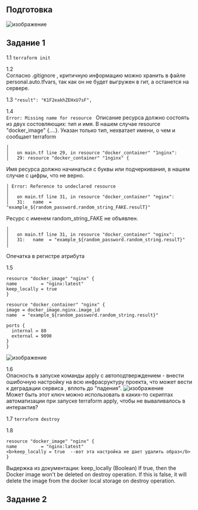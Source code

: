 ## Подготовка
![изображение](https://github.com/xvv1980/Netology-learn/assets/169840386/babd60fb-d9da-49f2-84ad-3e37bd6418ca)

## Задание 1
  1.1
    `terraform init`

  1.2  
Согласно .gitignore , критичную информацию можно хранить в файле personal.auto.tfvars, так как он не будет
выгружен в гит, а останется на сервере.  

  1.3 
  `"result": "K1F2eakhZEHxU7sF",`

  1.4  
  `Error: Missing name for resource `
  Описание ресурса должно состоять из двух состовляющих: тип и имя. В нашем случае
  resource "docker_image"  {....}. Указан только тип, нехватает имени, о чем и сообщает terraform

 ``` Error: Invalid resource name  
│ 
│   on main.tf line 29, in resource "docker_container" "1nginx":
│   29: resource "docker_container" "1nginx" {
```
 Имя ресурса должно начинаться с буквы или подчеркивания, в нашем случае с цифры, что не верно.

``` 
│ Error: Reference to undeclared resource  
│ 
│   on main.tf line 31, in resource "docker_container" "nginx":
│   31:   name  = "example_${random_password.random_string_FAKE.resulT}"
```
Ресурс с именем random_string_FAKE не объявлен.

```Error: Unsupported attribute  
│ 
│   on main.tf line 31, in resource "docker_container" "nginx":
│   31:   name  = "example_${random_password.random_string.resulT}"
│
```
  Опечатка в регистре атрибута

  1.5 
  ```
  resource "docker_image" "nginx" {
  name         = "nginx:latest"
  keep_locally = true
}

resource "docker_container" "nginx" {
  image = docker_image.nginx.image_id
  name  = "example_${random_password.random_string.result}"

  ports {
    internal = 80
    external = 9090
  }
}
```
  ![изображение](https://github.com/xvv1980/Netology-learn/assets/169840386/d584cecb-0dbf-4a86-9ec8-861abce3142d)

  1.6  
  Опасность в запуске команды apply с автоподтверждением -  внести ошибочную настройку на всю инфрасруктуру проекта, что может вести к деградации сервиса , вплоть до "падения".
![изображение](https://github.com/xvv1980/Netology-learn/assets/169840386/bd97f7e3-32de-40ca-af68-59b79f5dc583)  
  Может быть этот ключ можно использовать в каких-то скриптах автоматизации при запуске terraform apply, чтобы не вываливалось в интерактив?

  1.7
   `terraform destroy`  

  1.8  
  ```
  resource "docker_image" "nginx" {
  name         = "nginx:latest"
  <b>keep_locally = true  --вот эта настройка не дает удалить образ</b>
}
```
Выдержка из документации:
keep_locally (Boolean) If true, then the Docker image won't be deleted on destroy operation. If this is false, it will delete the image from the docker local storage on destroy operation.
  
## Задание 2

